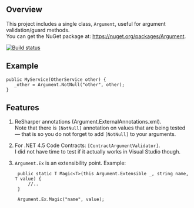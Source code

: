 ## Overview

This project includes a single class, `Argument`, useful for argument validation/guard methods.  
You can get the NuGet package at: https://nuget.org/packages/Argument.

[![Build status](https://ci.appveyor.com/api/projects/status/m15csoxhl0hg6t13)](https://ci.appveyor.com/project/ashmind/argument)

## Example

    public MyService(OtherService other) {
       _other = Argument.NotNull("other", other);
    }

## Features

1. ReSharper annotations (Argument.ExternalAnnotations.xml).  
   Note that there is `[NotNull]` annotation on values that are being tested — that is so you do not forget to add `[NotNull]` to your arguments.
2. For .NET 4.5 Code Contracts: `[ContractArgumentValidator]`.  
   I did not have time to test if it actually works in Visual Studio though.
3. `Argument.Ex` is an extensibility point. Example:
         
        public static T Magic<T>(this Argument.Extensible _, string name, T value) {
            //..
        }

        Argument.Ex.Magic("name", value);
